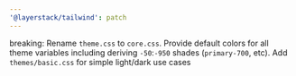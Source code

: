 ```yaml
---
'@layerstack/tailwind': patch
---
```


breaking: Rename `theme.css` to `core.css`. Provide default colors for all theme variables including deriving `-50`:`-950` shades (`primary-700`, etc). Add `themes/basic.css` for simple light/dark use cases
